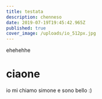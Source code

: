 ```yaml
---
title: testata
description: chenneso
date: 2019-07-19T19:45:42.965Z
published: true
cover_image: /uploads/io_512px.jpg
---
```

ehehehhe

# ciaone



io mi chiamo simone e sono bello :)
